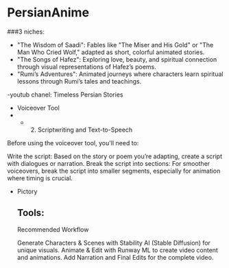 # PersianAnime
###3 niches:  
- "The Wisdom of Saadi": Fables like "The Miser and His Gold" or "The Man Who Cried Wolf," adapted as short, colorful animated stories.
- "The Songs of Hafez": Exploring love, beauty, and spiritual connection through visual representations of Hafez’s poems.
- "Rumi’s Adventures": Animated journeys where characters learn spiritual lessons through Rumi’s tales and teachings.


-youtub chanel: Timeless Persian Stories
- Voiceover Tool
- - 2. Scriptwriting and Text-to-Speech

Before using the voiceover tool, you'll need to:

  Write the script: Based on the story or poem you’re adapting, create a script with dialogues or narration.
  Break the script into sections: For smoother voiceovers, break the script into smaller segments, especially for animation where timing is crucial.
- Pictory

  ## Tools:
  Recommended Workflow

    Generate Characters & Scenes with Stability AI (Stable Diffusion) for unique visuals.
    Animate & Edit with Runway ML to create video content and animations.
    Add Narration and Final Edits for the complete video.
